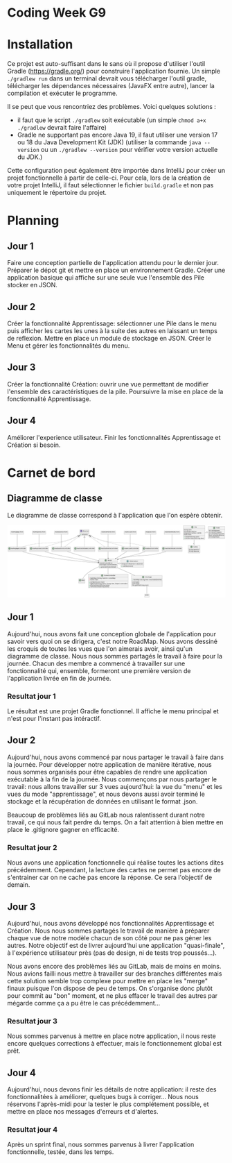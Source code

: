 # Coding Week G9

# Installation

Ce projet est auto-suffisant dans le sans où il propose d'utiliser l'outil Gradle (https://gradle.org/) pour construire l'application fournie.
Un simple `./gradlew run` dans un terminal devrait vous télécharger l'outil gradle, télécharger les dépendances nécessaires (JavaFX entre autre), lancer la compilation et exécuter le programme. 

Il se peut que vous rencontriez des problèmes. Voici quelques solutions :
- il faut que le script `./gradlew` soit exécutable (un simple `chmod a+x ./gradlew` devrait faire l'affaire)
- Gradle ne supportant pas encore Java 19, il faut utiliser une version 17 ou 18 du Java Development Kit (JDK) (utiliser la commande `java --version` ou un `./gradlew --version` pour vérifier votre version actuelle du JDK.)

Cette configuration peut également être importée dans IntelliJ pour créer un projet fonctionnelle à partir de celle-ci. Pour cela, lors de la création de votre projet IntelliJ, il faut sélectionner le fichier `build.gradle` et non pas uniquement le répertoire du projet.

# Planning

## Jour 1

Faire une conception partielle de l'application attendu pour le dernier jour.
Préparer le dépot git et mettre en place un environnement Gradle.
Créer une application basique qui affiche sur une seule vue l'ensemble des Pile stocker en JSON.

## Jour 2

Créer la fonctionnalité Apprentissage: sélectionner une Pile dans le menu puis afficher les cartes les unes à la suite des autres en laissant un temps de reflexion.
Mettre en place un module de stockage en JSON.
Créer le Menu et gérer les fonctionnalités du menu.

## Jour 3

Créer la fonctionnalité Création: ouvrir une vue permettant de modifier l'ensemble des caractéristiques de la pile.
Poursuivre la mise en place de la fonctionnalité Apprentissage.

## Jour 4

Améliorer l'experience utilisateur.
Finir les fonctionnalités Apprentissage et Création si besoin.


# Carnet de bord

## Diagramme de classe

Le diagramme de classe correspond à l'application que l'on espère obtenir.

![Diagramme de classe](./gp/classDiagram.png)


## Jour 1

Aujourd'hui, nous avons fait une conception globale de l'application pour savoir vers quoi on se dirigera, c'est notre RoadMap. Nous avons dessiné les croquis de toutes les vues que l'on aimerais avoir, ainsi qu'un diagramme de classe. Nous nous sommes partagés le travail à faire pour la journée. Chacun des membre a commencé à travailler sur une fonctionnalité qui, ensemble, formeront une première version de l'application livrée en fin de journée.

### Resultat jour 1

Le résultat est une projet Gradle fonctionnel. Il affiche le menu principal et n'est pour l'instant pas intéractif.


## Jour 2

Aujourd'hui, nous avons commencé par nous partager le travail à faire dans la journée. Pour développer notre application de manière itérative, nous nous sommes organisés pour être capables de rendre une application exécutable à la fin de la journée. Nous commençons par nous partager le travail: nous allons travailler sur 3 vues aujourd'hui: la vue du "menu" et les vues du mode "apprentissage", et nous devons aussi avoir terminé le stockage et la récupération de données en utilisant le format .json.

Beaucoup de problèmes liés au GitLab nous ralentissent durant notre travail, ce qui nous fait perdre du temps. On a fait attention à bien mettre en place le .gitignore gagner en efficacité.


### Resultat jour 2

Nous avons une application fonctionnelle qui réalise toutes les actions dites précédemment. Cependant, la lecture des cartes ne permet pas encore de s'entrainer car on ne cache pas encore la réponse. Ce sera l'objectif de demain.


## Jour 3

Aujourd'hui, nous avons développé nos fonctionnalités Apprentissage et Création. Nous nous sommes partagés le travail de manière à préparer chaque vue de notre modèle chacun de son côté pour ne pas géner les autres. Notre objectif est de livrer aujourd'hui une application "quasi-finale", à l'expérience utilisateur près (pas de design, ni de tests trop poussés...).

Nous avons encore des problèmes liés au GitLab, mais de moins en moins. Nous avions failli nous mettre à travailler sur des branches différentes mais cette solution semble trop complexe pour mettre en place les "merge" finaux puisque l'on dispose de peu de temps. On s'organise donc plutôt pour commit au "bon" moment, et ne plus effacer le travail des autres par mégarde comme ça a pu être le cas précédemment...


### Resultat jour 3
Nous sommes parvenus à mettre en place notre application, il nous reste encore quelques corrections à effectuer, mais le fonctionnement global est prêt. 

## Jour 4

Aujourd'hui, nous devons finir les détails de notre application: il reste des fonctionnalitées à améliorer, quelques bugs à corriger... Nous nous réservons l'après-midi pour la tester le plus complétement possible, et mettre en place nos messages d'erreurs et d'alertes.

### Resultat jour 4
Après un sprint final, nous sommes parvenus à livrer l'application fonctionnelle, testée, dans les temps.


